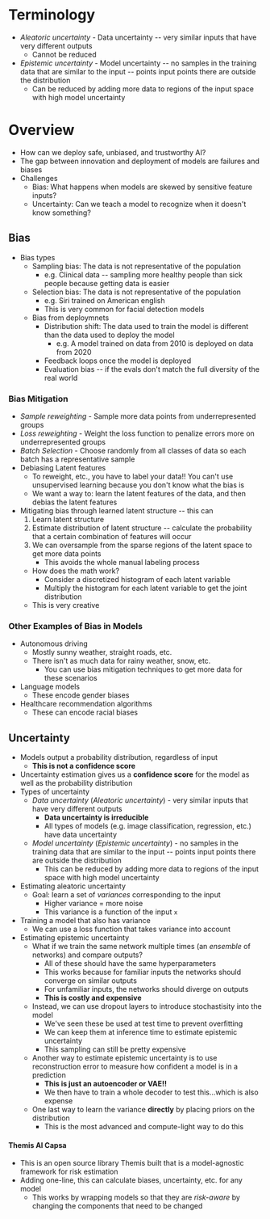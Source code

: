 # Terminology

- *Aleatoric uncertainty* - Data uncertainty -- very similar inputs that have very different outputs
  - Cannot be reduced 
- *Epistemic uncertainty* - Model uncertainty -- no samples in the training data that are similar to the input -- points input points there are outside the distribution
  - Can be reduced by adding more data to regions of the input space with high model uncertainty

# Overview

- How can we deploy safe, unbiased, and trustworthy AI?
- The gap between innovation and deployment of models are failures and biases
- Challenges
  - Bias: What happens when models are skewed by sensitive feature inputs?
  - Uncertainty: Can we teach a model to recognize when it doesn't know something?

## Bias

- Bias types
  - Sampling bias: The data is not representative of the population
    - e.g. Clinical data -- sampling more healthy people than sick people because getting data is easier
  - Selection bias: The data is not representative of the population
    - e.g. Siri trained on American english 
    - This is very common for facial detection models
  - Bias from deploymnets
    - Distribution shift: The data used to train the model is different than the data used to deploy the model
      - e.g. A model trained on data from 2010 is deployed on data from 2020
    - Feedback loops once the model is deployed 
    - Evaluation bias -- if the evals don't match the full diversity of the real world

### Bias Mitigation

- *Sample reweighting* - Sample more data points from underrepresented groups
- *Loss reweighting* - Weight the loss function to penalize errors more on underrepresented groups
- *Batch Selection* - Choose randomly from all classes of data so each batch has a representative sample
- Debiasing Latent features
  - To reweight, etc., you have to label your data!! You can't use unsupervised learning because you don't know what the bias is
  - We want a way to: learn the latent features of the data, and then debias the latent features
- Mitigating bias through learned latent structure -- this can 
    1. Learn latent structure 
    2. Estimate distribution of latent structure -- calculate the probability that a certain combination of features will occur
    3. We can oversample from the sparse regions of the latent space to get more data points
       - This avoids the whole manual labeling process
    - How does the math work?
      - Consider a discretized histogram of each latent variable
      - Multiply the histogram for each latent variable to get the joint distribution
  - This is very creative 

### Other Examples of Bias in Models

- Autonomous driving
  - Mostly sunny weather, straight roads, etc.
  - There isn't as much data for rainy weather, snow, etc.
    - You can use bias mitigation techniques to get more data for these scenarios
- Language models
  - These encode gender biases
- Healthcare recommendation algorithms
  - These can encode racial biases

## Uncertainty

- Models output a probability distribution, regardless of input
  - **This is not a confidence score**
- Uncertainty estimation gives us a **confidence score** for the model as well as the probability distribution 
- Types of uncertainty
  - *Data uncertainty* (*Aleatoric uncertainty*) - very similar inputs that have very different outputs
    - **Data uncertainty is irreducible**
    - All types of models (e.g. image classification, regression, etc.) have data uncertainty
  - *Model uncertainty* (*Epistemic uncertainty*) - no samples in the training data that are similar to the input -- points input points there are outside the distribution
    - This can be reduced by adding more data to regions of the input space with high model uncertainty
- Estimating aleatoric uncertainty 
  - Goal: learn a set of *variances* corresponding to the input
    - Higher variance = more noise
    - This variance is a function of the input `x`
- Training a model that also has variance
  - We can use a loss function that takes variance into account
- Estimating epistemic uncertainty
  - What if we train the same network multiple times (an *ensemble* of networks) and compare outputs?
    - All of these should have the same hyperparameters
    - This works because for familiar inputs the networks should converge on similar outputs
    - For unfamiliar inputs, the networks should diverge on outputs
    - **This is costly and expensive**
  - Instead, we can use dropout layers to introduce stochastisity into the model
    - We've seen these be used at test time to prevent overfitting
    - We can keep them at inference time to estimate epistemic uncertainty
    - This sampling can still be pretty expensive
  - Another way to estimate epistemic uncertainty is to use reconstruction error to measure how confident a model is in a prediction
    - **This is just an autoencoder or VAE!!**
    - We then have to train a whole decoder to test this...which is also expense
  - One last way to learn the variance **directly** by placing priors on the distribution  
    - This is the most advanced and compute-light way to do this


#### Themis AI Capsa

- This is an open source library Themis built that is a model-agnostic framework for risk estimation
- Adding one-line, this can calculate biases, uncertainty, etc. for any model
  - This works by wrapping models so that they are *risk-aware* by changing the components that need to be changed